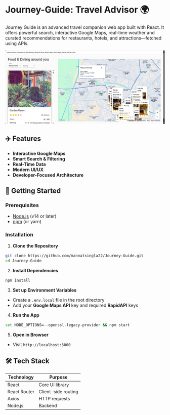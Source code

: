 # Journey-Guide: Travel Advisor 🌍

Journey Guide is an advanced travel companion web app built with React. It offers powerful search, interactive Google Maps, real-time weather and curated recommendations for restaurants, hotels, and attractions—fetched using APIs.

![Demo Screenshot](Images/Demo.png)

## ✈️ Features

- **Interactive Google Maps**
- **Smart Search & Filtering**
- **Real-Time Data**
- **Modern UI/UX**
- **Developer-Focused Architecture**

## 🚀 Getting Started

### Prerequisites

- [Node.js](https://nodejs.org/) (v14 or later)
- [npm](https://www.npmjs.com/) (or yarn)

### Installation

1. **Clone the Repository**
```bash
git clone https://github.com/mannatsingla22/Journey-Guide.git
cd Journey-Guide
```

2. **Install Dependencies**
```bash
npm install
```


3. **Set up Environment Variables**
- Create a `.env.local` file in the root directory
- Add your **Google Maps API** key and required **RapidAPI** keys

4. **Run the App**
```bash
set NODE_OPTIONS=--openssl-legacy-provider && npm start
```

5. **Open in Browser**
- Visit `http://localhost:3000`
## 🛠️ Tech Stack

| Technology              | Purpose                             |
|-------------------------|-------------------------------------|
| React                   | Core UI library                     |
| React Router            | Client-side routing                 |
| Axios                   | HTTP requests                       |
| Node.js                 | Backend                             |
